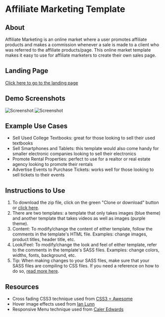 # Affiliate Marketing Template

## About
Affiliate Marketing is an online market where a user promotes affiliate products and makes a commission whenever a sale is made to a client who was referred to the affiliate products/page.  This online market template makes it easy to use for affiliate marketers to create their own sales page.

## Landing Page
[Click here to go to the landing page](https://natgonzalezrosa.github.io/affiliateMarketing/)

## Demo Screenshots
![Screenshot](/template01/assets/images/screenshot.gif)
![Screenshot](/template02/assets/images/screenshot.gif)

## Example Use Cases
* Sell Used College Textbooks: great for those looking to sell their used textbooks
* Sell Smartphones and Tablets: this template would also come handy for smaller electronic companies looking to sell their electronics
* Promote Rental Properties: perfect to use for a realtor or real estate agency looking to promote their rentals
* Advertise Events to Purchase Tickets: works well for those looking to sell tickets to their events

## Instructions to Use
1. To download the zip file, click on the green "Clone or download" button or [click here](https://github.com/natgonzalezrosa/affiliateMarketing/archive/master.zip).
2. There are two templates: a template that only takes images (blue theme) and another template that takes videos as well as images (purple theme).
3. Content: To modify/change the content of either template, follow the comments in the template's HTML file.  Examples: change images, product titles, header title, etc.
4. Look/Feel: To modify/change the look and feel of either template, refer to the comments in the template's SASS files.  Examples: change colors, widths, fonts, background, etc.
5. Tip: When making changes to your SASS files, make sure that your SASS files are compiling to CSS files.  If you need a reference on how to do so, [read more here](http://sassbreak.com/watch-your-sass/).

## Resources
* Cross fading CSS3 technique used from [CSS3 = Awesome](http://css3.bradshawenterprises.com/cfimg/)
* Hover image effects used from [Ian Lunn](https://github.com/IanLunn/Hover)
* Responsive Menu technique used from [Caler Edwards](https://www.youtube.com/watch?v=xMTs8tAapnQ)
